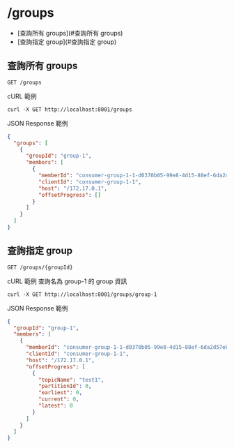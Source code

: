 /groups
===

- [查詢所有 groups](#查詢所有 groups)
- [查詢指定 group](#查詢指定 group)


## 查詢所有 groups
```shell
GET /groups
```

cURL 範例
```shell
curl -X GET http://localhost:8001/groups
```

JSON Response 範例
```json
{
  "groups": [
    {
      "groupId": "group-1",
      "members": [
        {
          "memberId": "consumer-group-1-1-d0370b05-99e8-4d15-88ef-6da2d57e84fb",
          "clientId": "consumer-group-1-1",
          "host": "/172.17.0.1",
          "offsetProgress": []
        }
      ]
    }
  ]
}
```

## 查詢指定 group
```shell
GET /groups/{groupId}
```

cURL 範例
查詢名為 group-1 的 group 資訊
```shell
curl -X GET http://localhost:8001/groups/group-1
```

JSON Response 範例
```json
{
  "groupId": "group-1",
  "members": [
    {
      "memberId": "consumer-group-1-1-d0370b05-99e8-4d15-88ef-6da2d57e84fb",
      "clientId": "consumer-group-1-1",
      "host": "/172.17.0.1",
      "offsetProgress": [
        {
          "topicName": "test1",
          "partitionId": 0,
          "earliest": 0,
          "current": 0,
          "latest": 0
        }
      ]
    }
  ]
}
```

